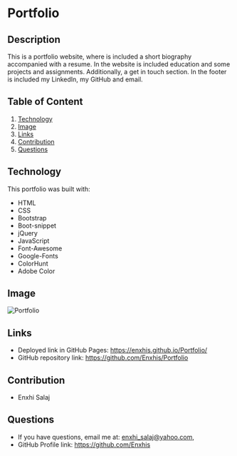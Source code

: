 # Portfolio

## Description
This is a portfolio website, where is included a short biography accompanied with a resume. In the website is included education and some projects and assignments. Additionally, a get in touch section. In the footer is included my LinkedIn, my GitHub and email.

## Table of Content
1.  [Technology](#technology)
2.  [Image](#image)
3.  [Links](#links)
4.  [Contribution](#contribution)
5.  [Questions](#questions)

## Technology
  This portfolio was built with:
  * HTML
  * CSS
  * Bootstrap 
  * Boot-snippet 
  * jQuery
  * JavaScript
  * Font-Awesome
  * Google-Fonts
  * ColorHunt
  * Adobe Color

## Image
![Portfolio](./public/assets/Images/Portfolio-Screenshot.jpg)
## Links
  * Deployed link in GitHub Pages: https://enxhis.github.io/Portfolio/
  * GitHub repository link:        https://github.com/Enxhis/Portfolio

## Contribution
  * Enxhi Salaj

## Questions
  * If you have questions, email me at: enxhi_salaj@yahoo.com,
  * GitHub Profile link: https://github.com/Enxhis
